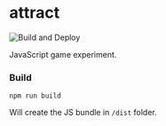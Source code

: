 # attract

![Build and Deploy](https://github.com/exiam/attract/workflows/Build%20and%20Deploy/badge.svg?branch=master&event=push)

JavaScript game experiment.

### Build

```
npm run build
```

Will create the JS bundle in `/dist` folder.
